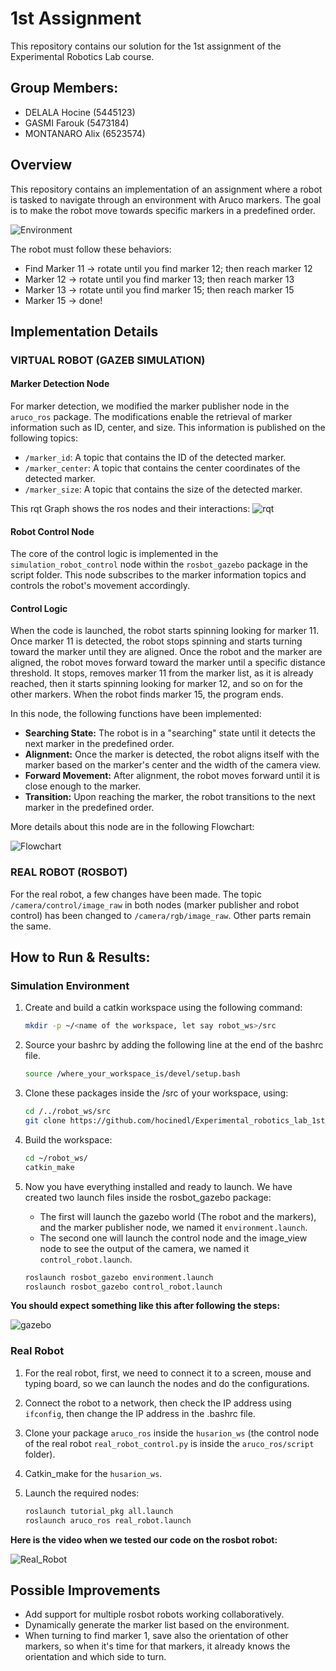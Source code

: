 # 1st Assignment 

This repository contains our solution for the 1st assignment of the Experimental Robotics Lab course.

## Group Members:

- DELALA Hocine (5445123)
- GASMI Farouk (5473184)
- MONTANARO Alix (6523574)

## Overview

This repository contains an implementation of an assignment where a robot is tasked to navigate through an environment with Aruco markers. The goal is to make the robot move towards specific markers in a predefined order.

![Environment](Resourcess/gazebo_environment.png)

The robot must follow these behaviors:

- Find Marker 11 -> rotate until you find marker 12; then reach marker 12
- Marker 12 -> rotate until you find marker 13; then reach marker 13
- Marker 13 -> rotate until you find marker 15; then reach marker 15
- Marker 15 -> done!

## Implementation Details

### VIRTUAL ROBOT (GAZEB SIMULATION)

#### Marker Detection Node

For marker detection, we modified the marker publisher node in the `aruco_ros` package. The modifications enable the retrieval of marker information such as ID, center, and size. This information is published on the following topics:

- `/marker_id`: A topic that contains the ID of the detected marker.
- `/marker_center`: A topic that contains the center coordinates of the detected marker.
- `/marker_size`: A topic that contains the size of the detected marker.

This rqt Graph shows the ros nodes and their interactions:
![rqt](Resourcess/rqt_graph.png)

#### Robot Control Node

The core of the control logic is implemented in the `simulation_robot_control` node within the `rosbot_gazebo` package in the script folder. This node subscribes to the marker information topics and controls the robot's movement accordingly.

#### Control Logic

When the code is launched, the robot starts spinning looking for marker 11. Once marker 11 is detected, the robot stops spinning and starts turning toward the marker until they are aligned. Once the robot and the marker are aligned, the robot moves forward toward the marker until a specific distance threshold. It stops, removes marker 11 from the marker list, as it is already reached, then it starts spinning looking for marker 12, and so on for the other markers. When the robot finds marker 15, the program ends.


In this node, the following functions have been implemented:

- **Searching State:** The robot is in a "searching" state until it detects the next marker in the predefined order.
- **Alignment:** Once the marker is detected, the robot aligns itself with the marker based on the marker's center and the width of the camera view.
- **Forward Movement:** After alignment, the robot moves forward until it is close enough to the marker.
- **Transition:** Upon reaching the marker, the robot transitions to the next marker in the predefined order.

More details about this node are in the following Flowchart:

![Flowchart](Resourcess/Flowchart_trial.jpeg)

### REAL ROBOT (ROSBOT)

For the real robot, a few changes have been made. The topic `/camera/control/image_raw` in both nodes (marker publisher and robot control) has been changed to `/camera/rgb/image_raw`. Other parts remain the same.

## How to Run & Results:

### Simulation Environment

1. Create and build a catkin workspace using the following command:

    ```bash
    mkdir -p ~/<name of the workspace, let say robot_ws>/src
    ```

2. Source your bashrc by adding the following line at the end of the bashrc file.

    ```bash
    source /where_your_workspace_is/devel/setup.bash
    ```

3. Clone these packages inside the /src of your workspace, using:

    ```bash
    cd /../robot_ws/src
    git clone https://github.com/hocinedl/Experimental_robotics_lab_1st_Assignment.git
    ```

4. Build the workspace:

    ```bash
    cd ~/robot_ws/
    catkin_make
    ```

5. Now you have everything installed and ready to launch. We have created two launch files inside the rosbot_gazebo package:

    - The first will launch the gazebo world (The robot and the markers), and the marker publisher node, we named it `environment.launch`.
    - The second one will launch the control node and the image_view node to see the output of the camera, we named it `control_robot.launch`.

    ```bash
    roslaunch rosbot_gazebo environment.launch
    roslaunch rosbot_gazebo control_robot.launch
    ```

**You should expect something like this after following the steps:**


![gazebo](Resourcess/virtual-robot.gif)


### Real Robot

1. For the real robot, first, we need to connect it to a screen, mouse and typing board, so we can launch the nodes and do the configurations.
2. Connect the robot to a network, then check the IP address using `ifconfig`, then change the IP address in the .bashrc file.
3. Clone your package `aruco_ros` inside the `husarion_ws` (the control node of the real robot `real_robot_control.py` is inside the `aruco_ros/script` folder).
4. Catkin_make for the `husarion_ws`.
5. Launch the required nodes:

    ```bash
    roslaunch tutorial_pkg all.launch
    roslaunch aruco_ros real_robot.launch
    ```
    
**Here is the video when we tested our code on the rosbot robot:**

![Real_Robot](Resourcess/Real_Robot3.gif)


## Possible Improvements

- Add support for multiple rosbot robots working collaboratively.
- Dynamically generate the marker list based on the environment.
- When turning to find marker 1, save also the orientation of other markers, so when it's time for that markers, it already knows the orientation and which side to turn.
